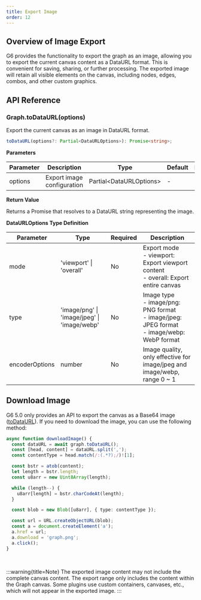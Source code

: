 ```yaml
---
title: Export Image
order: 12
---
```


## Overview of Image Export

G6 provides the functionality to export the graph as an image, allowing you to export the current canvas content as a DataURL format. This is convenient for saving, sharing, or further processing. The exported image will retain all visible elements on the canvas, including nodes, edges, combos, and other custom graphics.

## API Reference

### Graph.toDataURL(options)

Export the current canvas as an image in DataURL format.

```typescript
toDataURL(options?: Partial<DataURLOptions>): Promise<string>;
```

**Parameters**

| Parameter | Description                | Type                      | Default | Required |
| --------- | -------------------------- | ------------------------- | ------- | -------- |
| options   | Export image configuration | Partial\<DataURLOptions\> | -       |          |

**Return Value**

Returns a Promise that resolves to a DataURL string representing the image.

**DataURLOptions Type Definition**

| Parameter      | Type                                        | Required | Description                                                                                              |
| -------------- | ------------------------------------------- | -------- | -------------------------------------------------------------------------------------------------------- |
| mode           | 'viewport' \| 'overall'                     | No       | Export mode <br/> - viewport: Export viewport content <br/> - overall: Export entire canvas              |
| type           | 'image/png' \| 'image/jpeg' \| 'image/webp' | No       | Image type <br/> - image/png: PNG format <br/> - image/jpeg: JPEG format <br/> - image/webp: WebP format |
| encoderOptions | number                                      | No       | Image quality, only effective for image/jpeg and image/webp, range 0 ~ 1                                 |

## Download Image

G6 5.0 only provides an API to export the canvas as a Base64 image ([toDataURL](#graphtodataurloptions)). If you need to download the image, you can use the following method:

```typescript
async function downloadImage() {
  const dataURL = await graph.toDataURL();
  const [head, content] = dataURL.split(',');
  const contentType = head.match(/:(.*?);/)![1];

  const bstr = atob(content);
  let length = bstr.length;
  const u8arr = new Uint8Array(length);

  while (length--) {
    u8arr[length] = bstr.charCodeAt(length);
  }

  const blob = new Blob([u8arr], { type: contentType });

  const url = URL.createObjectURL(blob);
  const a = document.createElement('a');
  a.href = url;
  a.download = 'graph.png';
  a.click();
}
```

<br />

:::warning{title=Note}
The exported image content may not include the complete canvas content. The export range only includes the content within the Graph canvas. Some plugins use custom containers, canvases, etc., which will not appear in the exported image.
:::
